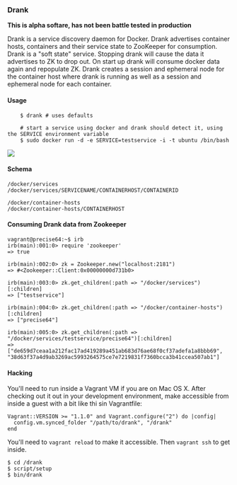 ### Drank

**This is alpha softare, has not been battle tested in production**

Drank is a service discovery daemon for Docker. Drank advertises container hosts, containers and their service state to ZooKeeper for consumption. Drank is a "soft state" service. Stopping drank will cause the data it advertises to ZK to drop out. On start up drank will consume docker data again and repopulate ZK. Drank creates a session and ephemeral node for the container host where drank is running as well as a session and ephemeral node for each container.

#### Usage

        $ drank # uses defaults

        # start a service using docker and drank should detect it, using the SERVICE environment variable
        $ sudo docker run -d -e SERVICE=testservice -i -t ubuntu /bin/bash


![](https://dl.dropboxusercontent.com/s/0dsib18j8jojoq8/2013-11-11%20at%205.50%20PM.png)


#### Schema

``````
/docker/services
/docker/services/SERVICENAME/CONTAINERHOST/CONTAINERID

/docker/container-hosts
/docker/container-hosts/CONTAINERHOST
``````

#### Consuming Drank data from Zookeeper

````````
vagrant@precise64:~$ irb
irb(main):001:0> require 'zookeeper'
=> true

irb(main):002:0> zk = Zookeeper.new("localhost:2181")
=> #<Zookeeper::Client:0x00000000d731b0>

irb(main):003:0> zk.get_children(:path => "/docker/services")[:children]
=> ["testservice"]

irb(main):004:0> zk.get_children(:path => "/docker/container-hosts")[:children]
=> ["precise64"]

irb(main):005:0> zk.get_children(:path => "/docker/services/testservice/precise64")[:children]
=> ["de659d7ceaa1a212fac17ad419289a451ab683d76ae68f0cf37adefa1a8bbb69", "38d63f37a4d9ab3269ac5993264575ce7e7219831f7360bcca3b41ccea507ab1"]
````````

#### Hacking

You'll need to run inside a Vagrant VM if you are on Mac OS X. After checking out it out in your development environment, make accessible from inside a guest with a bit like thi sin Vagrantfile:

    Vagrant::VERSION >= "1.1.0" and Vagrant.configure("2") do |config|
      config.vm.synced_folder "/path/to/drank", "/drank"
    end

You'll need to `vagrant reload` to make it accessible. Then `vagrant ssh` to get inside.

    $ cd /drank
    $ script/setup
    $ bin/drank
